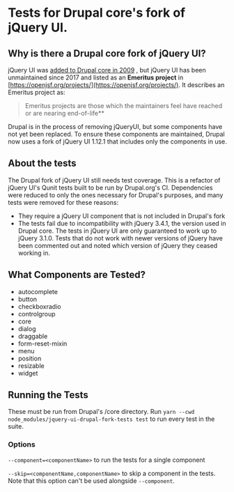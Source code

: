 # Tests for Drupal core's fork of jQuery UI.

## Why is there a Drupal core fork of jQuery UI?
jQuery UI was [added to Drupal core in 2009](https://www.drupal.org/node/315035)
, but jQuery UI has been unmaintained since 2017 and listed as an **Emeritus project** in
[https://openjsf.org/projects/](https://openjsf.org/projects/).
It describes an Emeritus project as:
> Emeritus projects are those which the maintainers feel have reached or are nearing end-of-life**

Drupal is in the process of removing jQueryUI, but some components have not yet
been replaced. To ensure these components are maintained, Drupal now uses a fork
of jQuery UI 1.12.1 that includes only the components in use.

## About the tests

The Drupal fork of jQuery UI still needs test coverage. This is a refactor of
jQuery UI's Qunit tests built to be run by Drupal.org's CI. Dependencies were
reduced to only the ones necessary for Drupal's purposes, and many tests were
removed for these reasons: 
- They require a jQuery UI component that is not included in Drupal's fork
- The tests fail due to incompatibility with jQuery 3.4.1, the version used in
Drupal core. The tests in jQuery UI are only guaranteed to work up to jQuery
3.1.0. Tests that do not work with newer versions of jQuery have been commented
out and noted which version of jQuery they ceased working in.

## What Components are Tested?
- autocomplete
- button
- checkboxradio
- controlgroup
- core
- dialog
- draggable
- form-reset-mixin
- menu
- position
- resizable
- widget

## Running the Tests
These must be run from Drupal's /core directory. Run 
```yarn --cwd node_modules/jquery-ui-drupal-fork-tests test``` to run every test
in the suite.

### Options
``--component=<componentName>`` to run the tests for a single component

``--skip=<componentName,componentName>`` to skip a component in the tests.
Note that this option can't be used alongside ``--component``.
